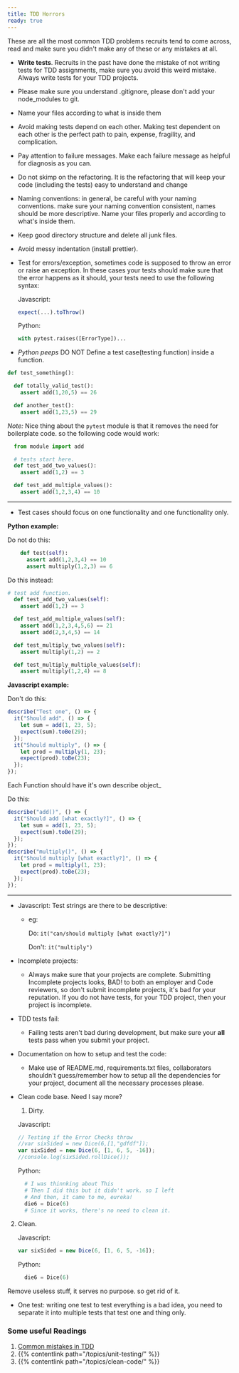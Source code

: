 ```yaml
---
title: TDD Horrors
ready: true
---
```


These are all the most common TDD problems recruits tend to come across, read and make sure you didn't make any of these or any mistakes at all.

- **Write tests**. Recruits in the past have done the mistake of not writing tests for TDD assignments, make sure you avoid this weird mistake. Always write tests for your TDD projects.
- Please make sure you understand .gitignore, please don't add your node_modules to git.
- Name your files according to what is inside them
- Avoid making tests depend on each other. Making test dependent on each other is the perfect path to pain, expense, fragility, and complication.
- Pay attention to failure messages. Make each failure message as helpful for diagnosis as you can.
- Do not skimp on the refactoring. It is the refactoring that will keep your code (including the tests) easy to understand and change
- Naming conventions: in general, be careful with your naming conventions. make sure your naming convention consistent, names should be more descriptive. Name your files properly and according to what's inside them.
- Keep good directory structure and delete all junk files.
- Avoid messy indentation (install prettier).
- Test for errors/exception, sometimes code is supposed to throw an error or raise an exception. In these cases your tests should make sure that the error happens as it should, your tests need to use the following syntax:

  Javascript:

  ```js
  expect(...).toThrow()
  ```

  Python:

  ```py
  with pytest.raises([ErrorType])...
  ```

- _Python peeps_ DO NOT Define a test case(testing function) inside a function.

```py
def test_something():

  def totally_valid_test():
    assert add(1,20,5) == 26

  def another_test():
    assert add(1,23,5) == 29

```

_Note:_
Nice thing about the `pytest` module is that it removes the need for boilerplate code. so the following code would work:

```py
  from module import add

  # tests start here.
  def test_add_two_values():
    assert add(1,2) == 3

  def test_add_multiple_values():
    assert add(1,2,3,4) == 10
```

---

- Test cases should focus on one functionality and one functionality only.

**Python example:**

Do not do this:

```py
    def test(self):
      assert add(1,2,3,4) == 10
      assert multiply(1,2,3) == 6
```

Do this instead:

```py
# test add function.
  def test_add_two_values(self):
    assert add(1,2) == 3

  def test_add_multiple_values(self):
    assert add(1,2,3,4,5,6) == 21
    assert add(2,3,4,5) == 14

  def test_multiply_two_values(self):
    assert multiply(1,2) == 2

  def test_multiply_multiple_values(self):
    assert multiply(1,2,4) == 8
```

**Javascript example:**

Don't do this:

```js
describe("Test one", () => {
  it("Should add", () => {
    let sum = add(1, 23, 5);
    expect(sum).toBe(29);
  });
  it("Should multiply", () => {
    let prod = multiply(1, 23);
    expect(prod).toBe(23);
  });
});
```

Each Function should have it's own describe object\_

Do this:

```js
describe("add()", () => {
  it("Should add [what exactly?]", () => {
    let sum = add(1, 23, 5);
    expect(sum).toBe(29);
  });
});
describe("multiply()", () => {
  it("Should multiply [what exactly?]", () => {
    let prod = multiply(1, 23);
    expect(prod).toBe(23);
  });
});
```

---

- Javascript: Test strings are there to be descriptive:

  - eg:

    Do: `it("can/should multiply [what exactly?]")`

    Don't: `it("multiply")`

- Incomplete projects:

  - Always make sure that your projects are complete. Submitting Incomplete projects looks, BAD! to both an employer and Code reviewers, so don't submit incomplete projects, it's bad for your reputation. If you do not have tests, for your TDD project, then your project is incomplete.

- TDD tests fail:

  - Failing tests aren't bad during development, but make sure your **all** tests pass when you submit your project.

- Documentation on how to setup and test the code:

  - Make use of README.md, requirements.txt files, collaborators shouldn't guess/remember how to setup all the dependencies for your project, document all the necessary processes please.

- Clean code base. Need I say more?

  1. Dirty.

  Javascript:

  ```js
  // Testing if the Error Checks throw
  //var sixSided = new Dice(6,[1,"gdfdf"]);
  var sixSided = new Dice(6, [1, 6, 5, -16]);
  //console.log(sixSided.rollDice());
  ```

  Python:

  ```py
    # I was thinnking about This
    # Then I did this but it didn't work. so I left
    # And then, it came to me, eureka!
    die6 = Dice(6)
    # Since it works, there's no need to clean it.
  ```

2. Clean.

   Javascript:

   ```js
   var sixSided = new Dice(6, [1, 6, 5, -16]);
   ```

   Python:

   ```py
     die6 = Dice(6)
   ```

Remove useless stuff, it serves no purpose. so get rid of it.

- One test: writing one test to test everything is a bad idea, you need to separate it into multiple tests that test one and thing only.

### Some useful Readings

1. [Common mistakes in TDD](https://cmatskas.com/common-mistakes-in-tdd/)
2. {{% contentlink path="/topics/unit-testing/" %}}
3. {{% contentlink path="/topics/clean-code/" %}}
